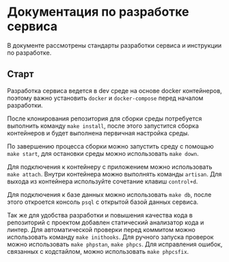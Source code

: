 # Документация по разработке сервиса

В документе рассмотрены стандарты разработки сервиса и инструкции по разработке.

## Старт

Разработка сервиса ведется в dev среде на основе docker контейнеров,
поэтому важно установить `docker` и `docker-compose` перед началом разработки.

После клонирования репозитория для сборки среды потребуется выполнить
команду `make install`, после этого запустится сборка контейнеров и
будет выполнена первичная настройка среды.

По завершению процесса сборки можно запустить среду с помощью `make start`,
для остановки среды можно использовать `make down`.

Для подключения к контейнеру с приложением можно использовать `make attach`.
Внутри контейнера можно выполнять команды `artisan`. Для выхода из контейнера
используйте сочетание клавиш `control+d`.

Для подключения к базе данных можно использовать `make db`, после этого
откроется консоль `psql` с открытой базой данных сервиса.

Так же для удобства разработки и повышения качества кода в репозиторий с
проектом добавлен статический анализатор кода и линтер. Для автоматической
проверки перед коммитом можно использовать команду `make inithooks`.
Для ручного запуска проверок можно использовать `make phpstan`, `make phpcs`.
Для исправления ошибок, связанных с кодстайлом, можно использовать `make phpcsfix`.
